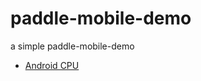 # paddle-mobile-demo
a simple paddle-mobile-demo

- [Android CPU](https://github.com/xiebaiyuan/paddle-mobile-demo/blob/master/android/CPU/paddle_mobile_android/README.md)
